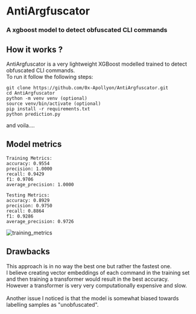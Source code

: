 # AntiArgfuscator
### A xgboost model to detect obfuscated CLI commands


## How it works ?
AntiArgfuscator is a very lightweight XGBoost modelled trained to detect obfuscated CLI commands. <br>
To run it follow the following steps:

```
git clone https://github.com/0x-Apollyon/AntiArgfuscator.git
cd AntiArgfuscator
python -m venv venv (optional)
source venv/bin/activate (optional)
pip install -r requirements.txt
python prediction.py
```

and voila....

## Model metrics

```
Training Metrics:
accuracy: 0.9554
precision: 1.0000
recall: 0.9429
f1: 0.9706
average_precision: 1.0000

Testing Metrics:
accuracy: 0.8929
precision: 0.9750
recall: 0.8864
f1: 0.9286
average_precision: 0.9726
```

![training_metrics](https://github.com/user-attachments/assets/ce1ff337-4f5b-479d-87c1-d549fa85a6c0)


## Drawbacks

This approach is in no way the best one but rather the fastest one. <br>
I believe creating vector embeddings of each command in the training set and then training a transformer would result in the best accuracy. <br>
However a transformer is very very computationally expensive and slow. <br>
<br>
Another issue I noticed is that the model is somewhat biased towards labelling samples as "unobfuscated". 
